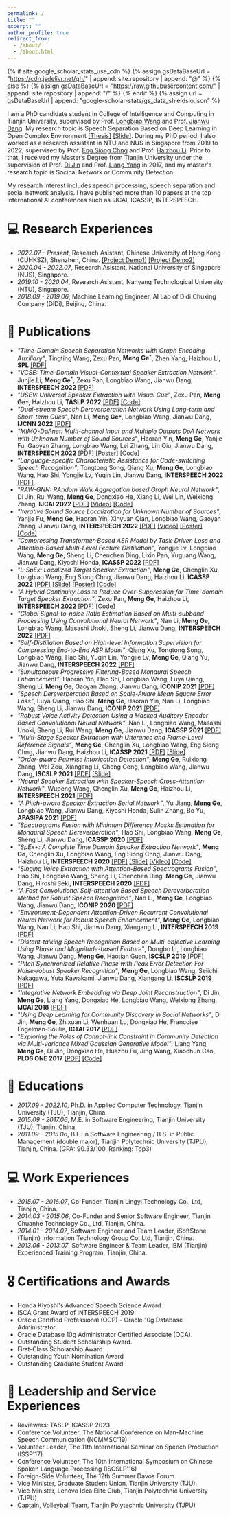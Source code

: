 ```yaml
---
permalink: /
title: ""
excerpt: ""
author_profile: true
redirect_from: 
  - /about/
  - /about.html
---
```


{% if site.google_scholar_stats_use_cdn %}
{% assign gsDataBaseUrl = "https://cdn.jsdelivr.net/gh/" | append: site.repository | append: "@" %}
{% else %}
{% assign gsDataBaseUrl = "https://raw.githubusercontent.com/" | append: site.repository | append: "/" %}
{% endif %}
{% assign url = gsDataBaseUrl | append: "google-scholar-stats/gs_data_shieldsio.json" %}

<span class='anchor' id='about-me'></span>

I am a PhD candidate student in College of Intelligence and Computing in Tianjin University, supervised by Prof. [Longbiao Wang](http://cic.tju.edu.cn/faculty/wanglongbiao/wang.html) and Prof. [Jianwu Dang](http://www.jaist.ac.jp/~jdang/index-e.htm). My research topic is Speech Separation Based on Deep Learning in Open Complex Environment [[Thesis]](https://note.youdao.com/s/LxdHTMU4) [[Slide]](https://note.youdao.com/s/PYb5Ip4f). During my PhD period, I also worked as a research assistant in NTU and NUS in Singapore from 2019 to 2022, supervised by Prof. [Eng Siong Chng](https://personal.ntu.edu.sg/aseschng/default.html) and Prof. [Haizhou Li](https://colips.org/~eleliha/). Prior to that, I received my Master’s Degree from Tianjin University under the supervision of Prof. [Di Jin](https://scholar.google.com/citations?hl=zh-CN&user=Q8MRRecAAAAJ) and Prof. [Liang Yang](https://yangliang.github.io/) in 2017, and my master's research topic is Socical Network or Community Detection.

My research interest includes speech processing, speech separation and social network analysis. I have published more than 10 papers at the top international AI conferences such as IJCAI, ICASSP, INTERSPEECH.

# 💻 Research Experiences
- *2022.07 - Present*, Research Asistant, Chinese University of Hong Kong (CUHKSZ), Shenzhen, China. [[Project Demo1]](https://gemengtju.github.io/demo/AV/index.html) [[Project Demo2]](https://gemengtju.github.io/demo/AV/index_gopro.html)
- *2020.04 - 2022.07*, Research Asistant, National University of Singapore (NUS), Singapore.
- *2019.10 - 2020.04*, Research Asistant, Nanyang Technological University (NTU), Singapore.
- *2018.09 - 2019.06*, Machine Learning Engineer, AI Lab of Didi Chuxing Company (DiDi), Beijing, China.

# 📝 Publications 

<!-- <div class='paper-box'><div class='paper-box-image'><div><div class="badge">CVPR 2016</div><img src='images/500x300.png' alt="sym" width="100%"></div></div>
<div class='paper-box-text' markdown="1">

[Deep Residual Learning for Image Recognition](https://openaccess.thecvf.com/content_cvpr_2016/papers/He_Deep_Residual_Learning_CVPR_2016_paper.pdf)

**Kaiming He**, Xiangyu Zhang, Shaoqing Ren, Jian Sun

[**Project**](https://scholar.google.com/citations?view_op=view_citation&hl=zh-CN&user=DhtAFkwAAAAJ&citation_for_view=DhtAFkwAAAAJ:ALROH1vI_8AC) <strong><span class='show_paper_citations' data='DhtAFkwAAAAJ:ALROH1vI_8AC'></span></strong>
- Lorem ipsum dolor sit amet, consectetur adipiscing elit. Vivamus ornare aliquet ipsum, ac tempus justo dapibus sit amet. 
</div>
</div> -->

- *"Time-Domain Speech Separation Networks with Graph Encoding Auxiliary"*, Tingting Wang, Zexu Pan, **Meng Ge<sup>`*`</sup>**, Zhen Yang, Haizhou Li, **SPL** [[PDF]](https://note.youdao.com/s/P2qvfqgz)
- *"VCSE: Time-Domain Visual-Contextual Speaker Extraction Network"*, Junjie Li, **Meng Ge<sup>`*`</sup>**, Zexu Pan, Longbiao Wang, Jianwu Dang, **INTERSPEECH 2022** [[PDF]](https://note.youdao.com/s/DF6nBHiw)
- *"USEV: Universal Speaker Extraction with Visual Cue"*, Zexu Pan, **Meng Ge`*`**, Haizhou Li, **TASLP 2022** [[PDF]](https://note.youdao.com/s/1SpGwsRf) [[Code]](https://github.com/zexupan/USEV)
- *"Dual-stream Speech Dereverberation Network Using Long-term and Short-term Cues"*, Nan Li, **Meng Ge`*`**, Longbiao Wang, Jianwu Dang,  **IJCNN 2022** [[PDF]](https://note.youdao.com/s/dN2u1EWb)
- *"MIMO-DoAnet: Multi-channel Input and Multiple Outputs DoA Network with Unknown Number of Sound Sources"*, Haoran Yin, **Meng Ge**, Yanjie Fu, Gaoyan Zhang, Longbiao Wang, Lei Zhang, Lin Qiu, Jianwu Dang,  **INTERSPEECH 2022** [[PDF]](https://note.youdao.com/s/5NvEDWsS) [[Poster]](https://drive.google.com/file/d/1bTSSorgCL5C4chIGBAmC3Y4nZ6S0-uht/view) [[Code]](https://github.com/TJU-haoran/VCTK-16k-simulated)
- *"Language-specific Characteristic Assistance for Code-switching Speech Recognition"*, Tongtong Song, Qiang Xu, **Meng Ge**, Longbiao Wang, Hao Shi, Yongjie Lv, Yuqin Lin, Jianwu Dang,  **INTERSPEECH 2022** [[PDF]](https://note.youdao.com/s/Ej1balFp)
- *"RAW-GNN: RAndom Walk Aggregation based Graph Neural Network"*, Di Jin, Rui Wang, **Meng Ge**, Dongxiao He, Xiang Li, Wei Lin, Weixiong Zhang,  **IJCAI 2022** [[PDF]](https://note.youdao.com/s/S0yzjAhC) [[Video]](https://www.ijcai.org/proceedings/2022/video/293) [[Code]](https://github.com/jindi-tju/RAWGNN)
- *"Iterative Sound Source Localization for Unknown Number of Sources"*, Yanjie Fu, **Meng Ge**, Haoran Yin, Xinyuan Qian, Longbiao Wang, Gaoyan Zhang, Jianwu Dang,  **INTERSPEECH 2022** [[PDF]](https://note.youdao.com/s/7W4dnvsz) [[Video]](https://www.bilibili.com/video/BV1kD4y1b75n/) [[Poster]](https://drive.google.com/file/d/1TpxvtH9qwZCaqP2NnKhQ4FAzZqJj83EM/view) [[Code]](https://github.com/FYJNEVERFOLLOWS/ISSL)
- *"Compressing Transformer-Based ASR Model by Task-Driven Loss and Attention-Based Multi-Level Feature Distillation"*, Yongjie Lv, Longbiao Wang, **Meng Ge**, Sheng Li, Chenchen Ding, Lixin Pan, Yuguang Wang, Jianwu Dang, Kiyoshi Honda,  **ICASSP 2022** [[PDF]](https://note.youdao.com/s/JvrvZOCT)
- *"L-SpEx: Localized Target Speaker Extraction"*, **Meng Ge**, Chenglin Xu, Longbiao Wang, Eng Siong Chng, Jianwu Dang, Haizhou Li,  **ICASSP 2022** [[PDF]](https://note.youdao.com/s/2HZePZPa) [[Slide]](https://note.youdao.com/s/IFmvsy7m) [[Poster]](https://note.youdao.com/s/8U7WYBe1) [[Code]](https://github.com/gemengtju/L-SpEx)
- *"A Hybrid Continuity Loss to Reduce Over-Suppression for Time-domain Target Speaker Extraction"*, Zexu Pan, **Meng Ge**, Haizhou Li,  **INTERSPEECH 2022** [[PDF]](https://note.youdao.com/s/FS4cCqeJ) [[Code]](https://github.com/zexupan/avse_hybrid_loss)
- *"Global Signal-to-noise Ratio Estimation Based on Multi-subband Processing Using Convolutional Neural Network"*, Nan Li, **Meng Ge**, Longbiao Wang, Masashi Unoki, Sheng Li, Jianwu Dang,  **INTERSPEECH 2022** [[PDF]](https://note.youdao.com/s/He8FsxLz)
- *"Self-Distillation Based on High-level Information Supervision for Compressing End-to-End ASR Model"*, Qiang Xu, Tongtong Song, Longbiao Wang, Hao Shi, Yuqin Lin, Yongjie Lv, **Meng Ge**, Qiang Yu, Jianwu Dang,  **INTERSPEECH 2022** [[PDF]](https://note.youdao.com/s/NwZhG4Ze)
- *"Simultaneous Progressive Filtering-Based Monaural Speech Enhancement"*, Haoran Yin, Hao Shi, Longbiao Wang, Luya Qiang, Sheng Li, **Meng Ge**, Gaoyan Zhang, Jianwu Dang,  **ICONIP 2021** [[PDF]](https://note.youdao.com/s/1f13jhRd)
- *"Speech Dereverberation Based on Scale-Aware Mean Square Error Loss"*, Luya Qiang, Hao Shi, **Meng Ge**, Haoran Yin, Nan Li, Longbiao Wang, Sheng Li, Jianwu Dang,  **ICONIP 2021** [[PDF]](https://note.youdao.com/s/K6c9nied)
- *"Robust Voice Activity Detection Using a Masked Auditory Encoder Based Convolutional Neural Network"*, Nan Li, Longbiao Wang, Masashi Unoki, Sheng Li, Rui Wang, **Meng Ge**, Jianwu Dang,  **ICASSP 2021** [[PDF]](https://note.youdao.com/s/Z2D92cOM)
- *"Multi-Stage Speaker Extraction with Utterance and Frame-Level Reference Signals"*, **Meng Ge**, Chenglin Xu, Longbiao Wang, Eng Siong Chng, Jianwu Dang, Haizhou Li,  **ICASSP 2021** [[PDF]](https://note.youdao.com/s/Pe2dMDVn) [[Slide]](https://note.youdao.com/s/4vuxufFG)
- *"Order-aware Pairwise Intoxication Detection"*, **Meng Ge**, Ruixiong Zhang, Wei Zou, Xiangang Li, Cheng Gong, Longbiao Wang, Jianwu Dang,  **ISCSLP 2021** [[PDF]](https://note.youdao.com/s/1HAcQyIb) [[Slide]](https://note.youdao.com/s/Jh9Q8LEt)
- *"Neural Speaker Extraction with Speaker-Speech Cross-Attention Network"*, Wupeng Wang, Chenglin Xu, **Meng Ge**, Haizhou Li,  **INTERSPEECH 2021** [[PDF]](https://note.youdao.com/s/Z3fStirj)
- *"A Pitch-aware Speaker Extraction Serial Network"*, Yu Jiang, **Meng Ge**, Longbiao Wang, Jianwu Dang, Kiyoshi Honda, Sulin Zhang, Bo Yu,  **APASIPA 2021** [[PDF]](https://note.youdao.com/s/RPOysne2)
- *"Spectrograms Fusion with Minimum Difference Masks Estimation for Monaural Speech Dereverberation"*, Hao Shi, Longbiao Wang, **Meng Ge**, Sheng Li, Jianwu Dang,  **ICASSP 2020** [[PDF]](https://note.youdao.com/s/5WwjbDkX)
- *"SpEx+: A Complete Time Domain Speaker Extraction Network"*, **Meng Ge**, Chenglin Xu, Longbiao Wang, Eng Siong Chng, Jianwu Dang, Haizhou Li,  **INTERSPEECH 2020** [[PDF]](https://note.youdao.com/s/3GBVsNyt) [[Slide]](https://note.youdao.com/s/N4kjvwu0) [[Video]](https://youtu.be/ha8RiZFKqhY) [[Code]](https://github.com/gemengtju/SpEx_Plus)
- *"Singing Voice Extraction with Attention-Based Spectrograms Fusion"*, Hao Shi, Longbiao Wang, Sheng Li, Chenchen Ding, **Meng Ge**, Jianwu Dang, Hiroshi Seki, **INTERSPEECH 2020** [[PDF]](https://note.youdao.com/s/YyDRcbZS)
- *"A Fast Convolutional Self-attention Based Speech Dereverberation Method for Robust Speech Recognition"*, Nan Li, **Meng Ge**, Longbiao Wang, Jianwu Dang, **ICONIP 2020** [[PDF]](https://note.youdao.com/s/LkqkbJkS)
- *"Environment-Dependent Attention-Driven Recurrent Convolutional Neural Network for Robust Speech Enhancement"*, **Meng Ge**, Longbiao Wang, Nan Li, Hao Shi, Jianwu Dang, Xiangang Li, **INTERSPEECH 2019** [[PDF]](https://note.youdao.com/s/QXoZ2wMD)
- *"Distant-talking Speech Recognition Based on Multi-objective Learning Using Phase and Magnitude-based Feature"*, Dongbo Li, Longbiao Wang, Jianwu Dang, **Meng Ge**, Haotian Guan, **ISCSLP 2019** [[PDF]](https://note.youdao.com/s/EbKhflJA)
- *"Pitch Synchronized Relative Phase with Peak Error Detection For Noise-robust Speaker Recognition"*, **Meng Ge**, Longbiao Wang, Seiichi Nakagawa, Yuta Kawakami, Jianwu Dang, Xiangang Li, **ISCSLP 2019** [[PDF]](https://note.youdao.com/s/bkYFNJ52)
- *"Integrative Network Embedding via Deep Joint Reconstruction"*, Di Jin, **Meng Ge**, Liang Yang, Dongxiao He, Longbiao Wang, Weixiong Zhang, **IJCAI 2018** [[PDF]](https://note.youdao.com/s/9pAoPK8i)
- *"Using Deep Learning for Community Discovery in Social Networks"*, Di Jin, **Meng Ge**, Zhixuan Li, Wenhuan Lu, Dongxiao He, Francoise Fogelman-Soulie, **ICTAI 2017** [[PDF]](https://note.youdao.com/s/LGVk0ENQ)
- *"Exploring the Roles of Cannot-link Constraint in Community Detection via Multi-variance Mixed Gaussian Generative Model"*, Liang Yang, **Meng Ge**, Di Jin, Dongxiao He, Huazhu Fu, Jing Wang, Xiaochun Cao, **PLOS ONE 2017** [[PDF]](https://note.youdao.com/s/Lq1fLmJD) [[Code]](https://yangliang.github.io/code/MMGG.rar)

# 📖 Educations
- *2017.09 - 2022.10*, Ph.D. in Applied Computer Technology, Tianjin University (TJU), Tianjin, China. 
- *2015.09 - 2017.06*, M.E. in Software Engineering, Tianjin University (TJU), Tianjin, China. 
- *2011.09 - 2015.06*, B.E. in Software Engineering / B.S. in Public Management (double major), Tianjin Polytechnic University (TJPU), Tianjin, China. (GPA: 90.33/100, Ranking: Top3)

# 💻 Work Experiences
- *2015.07 - 2016.07*, Co-Funder, Tianjin Lingyi Technology Co., Ltd, Tianjin, China.
- *2014.03 - 2015.06*, Co-Funder and Senior Software Engineer, Tianjin Chuanhe Technology Co., Ltd, Tianjin, China.
- *2014.01 - 2014.07*, Software Engineer and Team Leader, iSoftStone (Tianjin) Information Technology Group Co, Ltd, Tianjin, China.
- *2013.06 - 2013.07*, Software Engineer & Team Leader, IBM (Tianjin) Experienced Training Program, Tianjin, China.

# 🎖 Certifications and Awards
- Honda Kiyoshi's Advanced Speech Science Award
- ISCA Grant Award of INTERSPEECH 2019
- Oracle Certified Professional (OCP) - Oracle 10g Database Administrator. 
- Oracle Database 10g Administrator Certified Associate (OCA). 
- Outstanding Student Scholarship Award.
- First-Class Scholarship Award
- Outstanding Youth Nomination Award
- Outstanding Graduate Student Award

# 💬 Leadership and Service Experiences
- Reviewers: TASLP, ICASSP 2023
- Conference Volunteer, The National Conference on Man-Machine Speech Communication (NCMMSC'19)
- Volunteer Leader, The 11th International Seminar on Speech Production (ISSP'17)
- Conference Volunteer, The 10th International Symposium on Chinese Spoken Language Processing (ISCSLP'16)
- Foreign-Side Volunteer, The 12th Summer Davos Forum
- Vice Minister, Graduate Student Union, Tianjin University (TJU). 
- Vice Minister, Lenovo Idea Elite Club, Tianjin Polytechnic University (TJPU)
- Captain, Volleyball Team, Tianjin Polytechnic University (TJPU)

